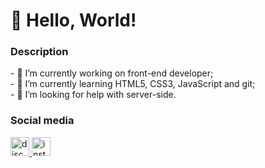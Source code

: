 <h1>🦖 Hello, World!</h1>

<h3>Description</h3>
<p>
  - 🔭 I’m currently working on front-end developer; <br>
  - 🌱 I’m currently learning HTML5, CSS3, JavaScript and git; <br>
  - 🤔 I’m looking for help with server-side. <br>
</p>

<h3>Social media</h3>
<div>
  <a href="https://discord.com/users/209387817602646026" target="_blank">
    <img width="30" height="30" src="https://cliply.co/wp-content/uploads/2021/08/372108630_DISCORD_LOGO_400.gif" alt="discord_img">
  </a>
  <a href="https://www.instagram.com/wendus_br/" target="_blank">
    <img width="30" height="30" src="https://qph.cf2.quoracdn.net/main-qimg-4e9467f024454dfa2b0a0e61074aebd1" alt="instagram_img">
  </a>
</div>


<!--
**wendusbr/wendusbr** is a ✨ _special_ ✨ repository because its `README.md` (this file) appears on your GitHub profile.

Here are some ideas to get you started:

- 🔭 I’m currently working on ...
- 🌱 I’m currently learning ...
- 👯 I’m looking to collaborate on ...
- 🤔 I’m looking for help with ...
- 💬 Ask me about ...
- 📫 How to reach me: ...
- 😄 Pronouns: ...
- ⚡ Fun fact: ...
-->
